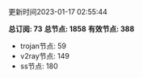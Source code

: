 更新时间2023-01-17 02:55:44

**总订阅: 73**
**总节点: 1858**
**有效节点: 388**
- trojan节点: 59
- v2ray节点: 149
- ss节点: 180
